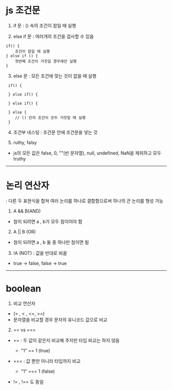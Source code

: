 # js 조건문

1. if 문 : () 속의 조건이 참일 때 실행

2. else if 문 : 여러개의 조건을 검사할 수 있음

```
if() {
    조건이 참일 때 실행
} else if () {
    첫번째 조건이 거짓일 경우에만 실행
}
```

3. else 문 : 모든 조건에 맞는 것이 없을 때 실행

```
 if() {

 } else if() {

 } else if() {

 } else {
    // () 안의 조건이 모두 거짓일 때 실행
 }
```

4. 조건부 네스팅 : 조건문 안에 조건문을 넣는 것

5. ruthy, falsy

- js의 모든 값은 false, 0, ""(빈 문자열), null, undefined, NaN을 제외하고 모두 truthy

---

# 논리 연산자

: 다른 두 표현식을 합쳐 여러 논리를 하나로 결합함으로써 하나의 큰 논리를 형성 가능

1. A && B(AND)

- 참이 되려면 a , b가 모두 참이어야 함

2. A || B (OR)

- 참이 되려면 a , b 둘 중 하나만 참이면 됨

3. !A (NOT) : 값을 반대로 바꿈

- true -> false, false -> true

---

# boolean

1. 비교 연산자

- (> , < , <=, >=)
- 문자열을 비교할 경우 문자의 유니코드 값으로 비교

2. == vs ===

- == : 두 값이 같은지 비교해 주지만 타입 비교는 하지 않음

  - "1" == 1 (true)

- === : 값 뿐만 아니라 타입까지 비교

  - "1" === 1 (false)

- != , !== 도 동일
